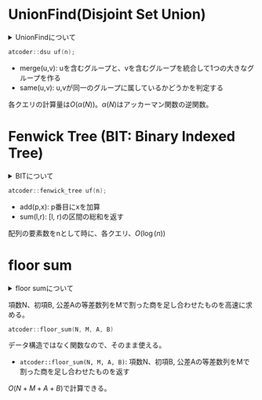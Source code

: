 # UnionFind(Disjoint Set Union)

<details><summary>UnionFindについて</summary>
N個の要素がそれぞれ単独で存在している状態から開始して、mergeが呼ばれるたびにグループが大きくなっていく。
mergeとsameが非常に高速に判定できる。
</details>

```c++
atcoder::dsu uf(n);
```

- merge(u,v): uを含むグループと、vを含むグループを統合して1つの大きなグループを作る
- same(u,v): u,vが同一のグループに属しているかどうかを判定する

各クエリの計算量は$O(\alpha(N))$。$\alpha(N)$はアッカーマン関数の逆関数。

# Fenwick Tree (BIT: Binary Indexed Tree)

<details><summary>BITについて</summary>
長さNの数列$a_0,...,a_{N-1}$が与えられたときに、ある区間の総和と数列中の値に値を加算するデータ構造。
</details>

```c++
atcoder::fenwick_tree uf(n);
```

- add(p,x): p番目にxを加算
- sum(l,r): [l, r)の区間の総和を返す

配列の要素数をnとして時に、各クエリ、$O(\log(n))$

# floor sum

<details><summary>floor sumについて</summary>
項数N、初項B, 公差Aの等差数列をMで割った商を足し合わせたものを高速に求める。

嬉しさがあまりわからなかったが、直線y=(Ax+B)/Mの下にある格子点の個数を数えているのと同じと言われて、少し腑に落ちた。

あとは問題ごとの考察力が足りればここの帰着できるね。それが簡単にできれば苦労しないんですが。

https://x.com/kyopro_friends/status/1304063876019793921?ref_src=twsrc%5Etfw%7Ctwcamp%5Etweetembed%7Ctwterm%5E1304063876019793921%7Ctwgr%5E2619d7e52086337e2ff8006c618ad9737924df46%7Ctwcon%5Es1_&ref_url=https%3A%2F%2Fdrken1215.hatenablog.com%2Fentry%2F2022%2F12%2F14%2F235718

</details>

項数N、初項B, 公差Aの等差数列をMで割った商を足し合わせたものを高速に求める。

```c++
atcoder::floor_sum(N, M, A, B)
```

データ構造ではなく関数なので、そのまま使える。

- ```atcoder::floor_sum(N, M, A, B)```: 項数N、初項B, 公差Aの等差数列をMで割った商を足し合わせたものを返す

$O(N+M+A+B)$で計算できる。